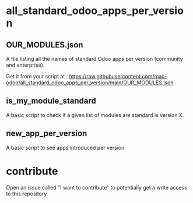 # all_standard_odoo_apps_per_version
## OUR_MODULES.json
A file listing all the names of standard Odoo apps per version (community and enterprise).

Get it from your script at : https://raw.githubusercontent.com/mao-odoo/all_standard_odoo_apps_per_version/main/OUR_MODULES.json

## is_my_module_standard

A basic script to check if a given list of modules are standard is version X.

## new_app_per_version

A basic script to see apps introduced per version.

# contribute

Open an issue called "I want to contribute" to potentially get a write access to this repository
